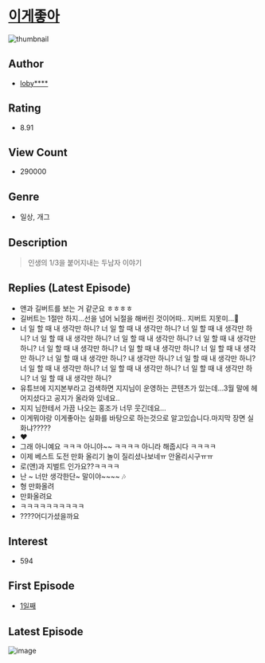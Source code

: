 # [이게좋아](https://comic.naver.com/bestChallenge/list?titleId=781320)
![thumbnail](https://image-comic.pstatic.net/user_contents_data/challenge_comic/2021/09/23/256863/thumbnail_434x330a6fad071_0612_4aef_9050_e89cfe5dca39_00003488.JPEG)

## Author
- [loby****](https://comic.naver.com/artistTitle?id=256863)

## Rating
- 8.91

## View Count
- 290000

## Genre
- 일상, 개그

## Description
> 인생의 1/3을 붙어지내는 두남자 이야기

## Replies (Latest Episode)
- 앤과 길버트를 보는 거 같군요 ㅎㅎㅎㅎ
- 길버트는 1절만 하지…선을 넘어 뇌절을 해버린 것이어따.. 지버트 지못미…🥲
- 너 일 할 때 내 생각만 하니? 너 일 할 때 내 생각만 하니? 너 일 할 때 내 생각만 하니? 너 일 할 때 내 생각만 하니? 너 일 할 때 내 생각만 하니? 너 일 할 때 내 생각만 하니? 너 일 할 때 내 생각만 하니? 너 일 할 때 내 생각만 하니? 너 일 할 때 내 생각만 하니? 너 일 할 때 내 생각만 하니? 내 생각만 하니? 너 일 할 때 내 생각만 하니? 너 일 할 때 내 생각만 하니? 너 일 할 때 내 생각만 하니? 너 일 할 때 내 생각만 하니? 너 일 할 때 내 생각만 하니?
- 유튜브에 지지본부라고 검색하면 지지님이 운영하는 콘텐츠가 있는데...3월 말에 헤어지셨다고 공지가 올라와 있네요..
- 지지 님한테서 가끔 나오는 홍조가 너무 웃긴데요...
- 이게뭐야랑 이게좋아는 실화를 바탕으로 하는것으로 알고있습니다.마지막 장면 실화냐?????
- ❤
- 그래 아니예요 ㅋㅋㅋ 아니야~~ ㅋㅋㅋㅋ 아니라 해줍시다 ㅋㅋㅋㅋ
- 이제 베스트 도전 만화 올리기 놀이 질리셨나보네ㅠ 안올리시구ㅠㅠ
- 로(앤)과 지벌트 인가요??ㅋㅋㅋㅋ
- 난 ~ 너만 생각한단~ 말이야~~~~ 🎶
- 형 만화올려
- 만화올려요
- ㅋㅋㅋㅋㅋㅋㅋㅋㅋㅋ
- ????어디가셨을까요

## Interest
- 594

## First Episode
- [1일째](https://comic.naver.com/bestChallenge/detail?titleId=781320&no=1)

## Latest Episode
![image](https://image-comic.pstatic.net/user_contents_data/challenge_comic/2022/03/18/256863/upload_7149526407968075833.jpeg)
